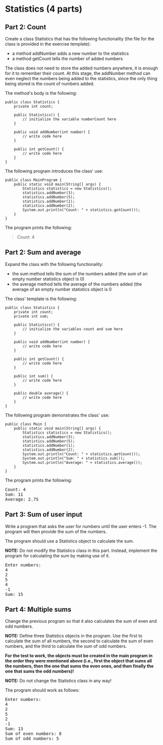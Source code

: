 # Statistics (4 parts)

## Part 2: Count
Create a class Statistics that has the following functionality (the file for the class is provided in the exercise template):
- a method addNumber adds a new number to the statistics
- a method getCount tells the number of added numbers

The class does not need to store the added numbers anywhere, it is enough for it to remember their count. At this stage, the addNumber method can even neglect the numbers being added to the statistics, since the only thing being stored is the count of numbers added.

The method's body is the following:

```
public class Statistics {
    private int count;

    public Statistics() {
        // initialize the variable numberCount here
    }

    public void addNumber(int number) {
        // write code here
    }

    public int getCount() {
        // write code here
    }
}
```
The following program introduces the class' use:
```
public class MainProgram {
    public static void main(String[] args) {
        Statistics statistics = new Statistics();
        statistics.addNumber(3);
        statistics.addNumber(5);
        statistics.addNumber(1);
        statistics.addNumber(2);
        System.out.println("Count: " + statistics.getCount());
    }
}
```
The program prints the following:
> Count: 4

## Part 2: Sum and average
Expand the class with the following functionality:
- the sum method tells the sum of the numbers added (the sum of an empty number statistics object is 0)
- the average method tells the average of the numbers added (the average of an empty number statistics object is 0

The class' template is the following:

```
public class Statistics {
    private int count;
    private int sum;

    public Statistics() {
        // initialize the variables count and sum here
    }

    public void addNumber(int number) {
        // write code here
    }

    public int getCount() {
        // write code here
    }

    public int sum() {
        // write code here
    }

    public double average() {
        // write code here
    }
}
```

The following program demonstrates the class' use:
```
public class Main {
    public static void main(String[] args) {
        Statistics statistics = new Statistics();
        statistics.addNumber(3);
        statistics.addNumber(5);
        statistics.addNumber(1);
        statistics.addNumber(2);
        System.out.println("Count: " + statistics.getCount());
        System.out.println("Sum: " + statistics.sum());
        System.out.println("Average: " + statistics.average());
    }
}
```
The program prints the following:
<pre>
Count: 4
Sum: 11
Average: 2.75
</pre>

## Part 3: Sum of user input
Write a program that asks the user for numbers until the user enters -1. The program will then provide the sum of the numbers.

The program should use a Statistics object to calculate the sum.

__NOTE:__ Do not modify the Statistics class in this part. Instead, implement the program for calculating the sum by 
making use of it.

<pre>
Enter numbers:
4
2
5
4
-1
Sum: 15
</pre>

## Part 4: Multiple sums

Change the previous program so that it also calculates the sum of even and odd numbers.

__NOTE:__ Define three Statistics objects in the program. Use the first to calculate the sum of all numbers, the 
second to calculate the sum of even numbers, and the third to calculate the sum of odd numbers.

**For the test to work, the objects must be created in the main program in the order they were mentioned above (i.e.,
first the object that sums all the numbers, then the one that sums the even ones, and then finally the one that sums 
the odd numbers)!**

__NOTE:__ Do not change the Statistics class in any way!

The program should work as follows:

<pre>
Enter numbers:
4
2
5
2
-1
Sum: 13
Sum of even numbers: 8
Sum of odd numbers: 5
</pre>